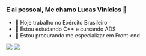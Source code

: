### E ai pessoal, Me chamo Lucas Vinícios 👋


- 🔭 Hoje trabalho no Exército Brasileiro 
- 🌱 Estou estudando C++ e cursando ADS 
- 🤔 Estou procurando me especializar em Front-end

<div> 
  <a href="https://instagram.com/vinicios_skt" target="_blank"><img src="https://img.shields.io/badge/-Instagram-%23E4405F?style=for-the-badge&logo=instagram&logoColor=white" target="_blank"></a>
 	<a href="https://https://www.twitch.tv/ratofumante024" target="_blank"><img src="https://img.shields.io/badge/Twitch-9146FF?style=for-the-badge&logo=twitch&logoColor=white" target="_blank"></a>
